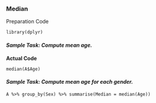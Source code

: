 ### Median
Preparation Code
```
library(dplyr)
```
#### **_Sample Task: Compute mean age._**
**Actual Code**
```
median(A$Age)
```
#### **_Sample Task: Compute mean age for each gender._**
```
A %>% group_by(Sex) %>% summarise(Median = median(Age))
```
